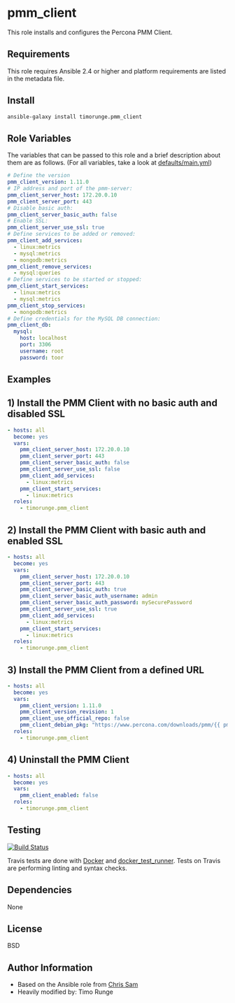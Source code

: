 pmm_client
==========

This role installs and configures the Percona PMM Client.

Requirements
------------

This role requires Ansible 2.4 or higher and platform requirements are listed
in the metadata file.

Install
-------

```sh
ansible-galaxy install timorunge.pmm_client
```

Role Variables
--------------

The variables that can be passed to this role and a brief description about
them are as follows. (For all variables, take a look at [defaults/main.yml](defaults/main.yml))

```yaml
# Define the version
pmm_client_version: 1.11.0
# IP address and port of the pmm-server:
pmm_client_server_host: 172.20.0.10
pmm_client_server_port: 443
# Disable basic auth:
pmm_client_server_basic_auth: false
# Enable SSL:
pmm_client_server_use_ssl: true
# Define services to be added or removed:
pmm_client_add_services:
  - linux:metrics
  - mysql:metrics
  - mongodb:metrics
pmm_client_remove_services:
  - mysql:queries
# Define services to be started or stopped:
pmm_client_start_services:
  - linux:metrics
  - mysql:metrics
pmm_client_stop_services:
  - mongodb:metrics
# Define credentials for the MySQL DB connection:
pmm_client_db:
  mysql:
    host: localhost
    port: 3306
    username: root
    password: toor
```

Examples
--------

## 1) Install the PMM Client with no basic auth and disabled SSL

```yaml
- hosts: all
  become: yes
  vars:
    pmm_client_server_host: 172.20.0.10
    pmm_client_server_port: 443
    pmm_client_server_basic_auth: false
    pmm_client_server_use_ssl: false
    pmm_client_add_services:
      - linux:metrics
    pmm_client_start_services:
      - linux:metrics
  roles:
    - timorunge.pmm_client
```

## 2) Install the PMM Client with basic auth and enabled SSL

```yaml
- hosts: all
  become: yes
  vars:
    pmm_client_server_host: 172.20.0.10
    pmm_client_server_port: 443
    pmm_client_server_basic_auth: true
    pmm_client_server_basic_auth_username: admin
    pmm_client_server_basic_auth_password: mySecurePassword
    pmm_client_server_use_ssl: true
    pmm_client_add_services:
      - linux:metrics
    pmm_client_start_services:
      - linux:metrics
  roles:
    - timorunge.pmm_client
```

## 3) Install the PMM Client from a defined URL

```yaml
- hosts: all
  become: yes
  vars:
    pmm_client_version: 1.11.0
    pmm_client_version_revision: 1
    pmm_client_use_official_repo: false
    pmm_client_debian_pkg: "https://www.percona.com/downloads/pmm/{{ pmm_client_version }}/binary/debian/{{ ansible_distribution_release }}/x86_64/pmm-client_{{ pmm_client_version }}-{{ pmm_client_version_revision }}.{{ ansible_distribution_release }}_amd64.deb"
  roles:
    - timorunge.pmm_client
```

## 4) Uninstall the PMM Client

```yaml
- hosts: all
  become: yes
  vars:
    pmm_client_enabled: false
  roles:
    - timorunge.pmm_client
```

Testing
-------

[![Build Status](https://travis-ci.org/timorunge/ansible-pmm-client.svg?branch=master)](https://travis-ci.org/timorunge/ansible-pmm-client)

Travis tests are done with [Docker](https://www.docker.com) and
[docker_test_runner](https://github.com/timorunge/docker-test-runner). Tests
on Travis are performing linting and syntax checks.

Dependencies
------------

None

License
-------
BSD

Author Information
------------------

- Based on the Ansible role from [Chris Sam](https://github.com/chrissam/ansible-role-pmm-client)
- Heavily modified by: Timo Runge
